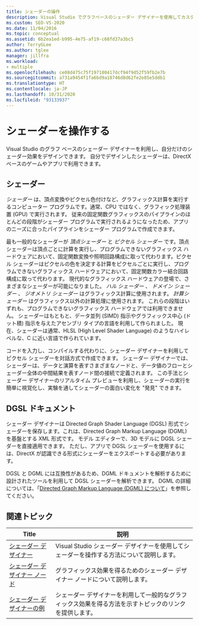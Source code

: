 ```yaml
---
title: シェーダーの操作
description: Visual Studio でグラフベースのシェーダー デザイナーを使用してカスタム シェーダー効果をデザインする方法について説明します。 自分の DirectX ベースのゲームやアプリでシェーダーを利用できます。
ms.custom: SEO-VS-2020
ms.date: 11/04/2016
ms.topic: conceptual
ms.assetid: 6b2ea1ed-b995-4e75-af19-c68fd37a3bc5
author: TerryGLee
ms.author: tglee
manager: jillfra
ms.workload:
- multiple
ms.openlocfilehash: ce08d475c75f197180417dcf94f9d52f59fb2e7b
ms.sourcegitcommit: a731a9454f1fa6bd9a18746d8d62fe2e85e5ddb1
ms.translationtype: HT
ms.contentlocale: ja-JP
ms.lasthandoff: 10/31/2020
ms.locfileid: "93133937"
---
```

# <a name="work-with-shaders"></a>シェーダーを操作する

Visual Studio のグラフ ベースのシェーダー デザイナーを利用し、自分だけのシェーダー効果をデザインできます。 自分でデザインしたシェーダーは、DirectX ベースのゲームやアプリで利用できます。

## <a name="shaders"></a>シェーダー

*シェーダー* は、頂点変換やピクセル色付けなど、グラフィックス計算を実行するコンピューター プログラムです。通常、CPU ではなく、グラフィック処理装置 (GPU) で実行されます。 従来の固定関数グラフィックスのパイプラインのほとんどの段階がシェーダー プログラムで実行されるようになったため、アプリのニーズに合ったパイプラインをシェーダー プログラムで作成できます。

最も一般的なシェーダーが *頂点シェーダー* と *ピクセル シェーダー* です。頂点シェーダーは頂点ごとに計算を実行し、プログラムできないグラフィックス ハードウェアにおいて、固定関数変換や照明回路構成に取って代わります。ピクセル シェーダーはピクセルの色を決定する計算をピクセルごとに実行し、プログラムできないグラフィックス ハードウェアにおいて、固定関数カラー結合回路構成に取って代わります。 現代的なグラフィックス ハードウェアの登場で、さまざまなシェーダーが可能になりました。 *ハル シェーダー* 、 *ドメイン シェーダー* 、 *ジオメトリ シェーダー* はグラフィックス計算に使用されます。 *計算シェーダー* はグラフィックス以外の計算処理に使用されます。 これらの段階はいずれも、プログラムできないグラフィックス ハードウェアでは利用できません。 シェーダーはもともと、データ並列 (SIMD) 指示やグラフィックス中心 (ドット積) 指示を与えたアセンブリ タイプの言語を利用して作られました。 現在、シェーダーは通常、HLSL (High Level Shader Language) のようなハイレベルな、C に近い言語で作られています。

コードを入力し、コンパイルする代わりに、シェーダー デザイナーを利用してピクセル シェーダーを対話方式で作成できます。 シェーダー デザイナーでは、シェーダーは、データと演算を表すさまざまなノードと、データ値のフローとシェーダー全体の中間結果を表すノード間の接続で定義されます。 この手法とシェーダー デザイナーのリアルタイム プレビューを利用し、シェーダーの実行を簡単に視覚化し、実験を通してシェーダーの面白い変化を "発見" できます。

## <a name="dgsl-documents"></a>DGSL ドキュメント

シェーダー デザイナーは Directed Graph Shader Language (DGSL) 形式でシェーダーを保存します。これは、Directed Graph Markup Language (DGML) を基盤とする XML 形式です。 モデル エディターで、3D モデルに DGSL シェーダーを直接適用できます。 ただし、アプリで DGSL シェーダーを使用するには、DirectX が認識できる形式にシェーダーをエクスポートする必要があります。

DGSL と DGML には互換性があるため、DGML ドキュメントを解析するために設計されたツールを利用して DGSL シェーダーを解析できます。 DGML の詳細については、「[Directed Graph Markup Language (DGML) について](../modeling/customize-code-maps-by-editing-the-dgml-files.md)」を参照してください。

## <a name="related-topics"></a>関連トピック

|Title|説明|
|-----------|-----------------|
|[シェーダー デザイナー](../designers/shader-designer.md)|Visual Studio シェーダー デザイナーを使用してシェーダーを操作する方法について説明します。|
|[シェーダー デザイナー ノード](../designers/shader-designer-nodes.md)|グラフィックス効果を得るためのシェーダー デザイナー ノードについて説明します。|
|[シェーダー デザイナーの例](../designers/how-to-create-a-basic-color-shader.md)|シェーダー デザイナーを利用して一般的なグラフィックス効果を得る方法を示すトピックのリンクを提供します。|
